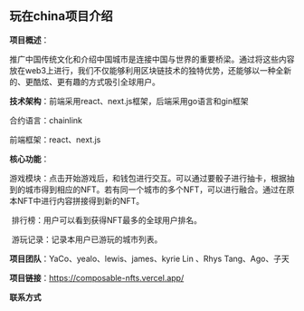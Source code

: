 ## 玩在china项目介绍

**项目概述**：

推广中国传统文化和介绍中国城市是连接中国与世界的重要桥梁。通过将这些内容放在web3上进行，我们不仅能够利用区块链技术的独特优势，还能够以一种全新的、更酷炫、更有趣的方式吸引全球用户。

**技术架构**：前端采用react、next.js框架，后端采用go语言和gin框架

合约语言：chainlink

前端框架：react、next.js

**核心功能**：

​	游戏模块：点击开始游戏后，和钱包进行交互。可以通过要骰子进行抽卡，根据抽到的城市得到相应的NFT。若有同一个城市的多个NFT，可以进行融合。通过在原本NFT中进行内容拼接得到新的NFT。

​	排行榜：用户可以看到获得NFT最多的全球用户排名。

​	游玩记录：记录本用户已游玩的城市列表。

**项目团队**：YaCo、yealo、lewis、james、kyrie Lin 、Rhys Tang、Ago、子天

**项目链接**：https://composable-nfts.vercel.app/

**联系方式**

